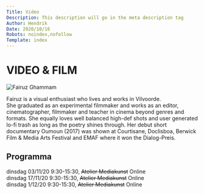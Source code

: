 ```yaml
---
Title: Video
Description: This description will go in the meta description tag
Author: Hendrik 
Date: 2020/10/16
Robots: noindex,nofollow
Template: index
---
```


# VIDEO & FILM

![Fairuz Ghammam](%assets_url%/Fairuz_Ghammam.jpg)

Fairuz is a visual enthusiast who lives and works in Vilvoorde.    
She graduated as an experimental filmmaker and works as an editor, cinematographer, filmmaker and teacher in cinema beyond genres and formats.
She equally loves well balanced high-def shots and user generated lo-fi trash as long as the poetry shines through.
Her debut short documentary Oumoun (2017) was shown at Courtisane, Doclisboa, Berwick Film & Media Arts Festival and EMAF where it won the Dialog-Preis.

## Programma
dinsdag 03/11/20 9:30-15:30, ~~Atelier Mediakunst~~ Online    
dinsdag 17/11/20 9:30-15:30, ~~Atelier Mediakunst~~ Online    
dinsdag 1/12/20 9:30-15:30, ~~Atelier Mediakunst~~ Online
